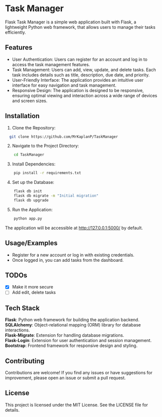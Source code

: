 
# Task Manager

Flask Task Manager is a simple web application built with Flask, a lightweight Python web framework, that allows users to manage their tasks efficiently.


## Features

- User Authentication: Users can register for an account and log in to access the task management features.
- Task Management: Users can add, view, update, and delete tasks. Each task includes details such as title, description, due date, and priority.
- User-Friendly Interface: The application provides an intuitive user interface for easy navigation and task management.
- Responsive Design: The application is designed to be responsive, ensuring optimal viewing and interaction across a wide range of devices and screen sizes.

## Installation

1. Clone the Repository:

```bash
  git clone https://github.com/MrKaplanP/TaskManager
```
2. Navigate to the Project Directory:
```bash
    cd TaskManager
```
3. Install Dependencies:
```bash
    pip install -r requirements.txt
```
4. Set up the Database:
```bash
    flask db init
    flask db migrate -m "Initial migration"
    flask db upgrade
```
5. Run the Application:
```bash
    python app.py
```

The application will be accessible at http://127.0.0.1:5000/ by default.
## Usage/Examples

- Register for a new account or log in with existing credentials.
- Once logged in, you can add tasks from the dashboard.


## TODOs

- [X]  Make it more secure
- [ ]  Add edit, delete tasks

## Tech Stack

**Flask**: Python web framework for building the application backend.\
**SQLAlchemy**: Object-relational mapping (ORM) library for database interactions.\
**Flask-Migrate**: Extension for handling database migrations.\
**Flask-Login**: Extension for user authentication and session management.\
**Bootstrap**: Frontend framework for responsive design and styling.


## Contributing

Contributions are welcome! If you find any issues or have suggestions for improvement, please open an issue or submit a pull request.

## License

This project is licensed under the MIT License. See the LICENSE file for details.

